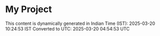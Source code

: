 # My Project

This content is dynamically generated in Indian Time (IST): 2025-03-20 10:24:53 IST
Converted to UTC: 2025-03-20 04:54:53 UTC
